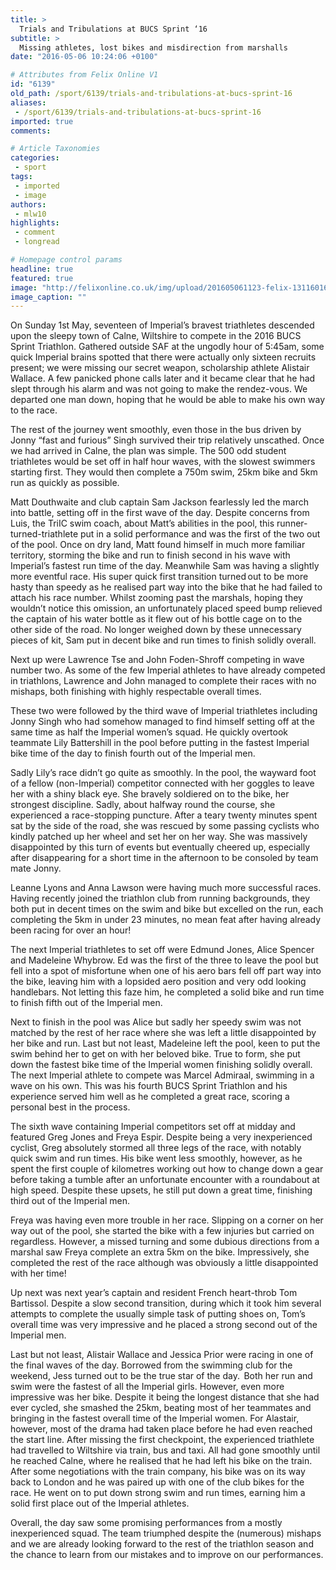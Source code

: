 ```yaml
---
title: >
  Trials and Tribulations at BUCS Sprint ‘16
subtitle: >
  Missing athletes, lost bikes and misdirection from marshalls
date: "2016-05-06 10:24:06 +0100"

# Attributes from Felix Online V1
id: "6139"
old_path: /sport/6139/trials-and-tribulations-at-bucs-sprint-16
aliases:
 - /sport/6139/trials-and-tribulations-at-bucs-sprint-16
imported: true
comments:

# Article Taxonomies
categories:
 - sport
tags:
 - imported
 - image
authors:
 - mlw10
highlights:
 - comment
 - longread

# Homepage control params
headline: true
featured: true
image: "http://felixonline.co.uk/img/upload/201605061123-felix-13116016_10100539315795845_4258963349234723363_o-1024x576.jpg"
image_caption: ""
---
```


On Sunday 1st May, seventeen of Imperial’s bravest triathletes descended upon the sleepy town of Calne, Wiltshire to compete in the 2016 BUCS Sprint Triathlon. Gathered outside SAF at the ungodly hour of 5:45am, some quick Imperial brains spotted that there were actually only sixteen recruits present; we were missing our secret weapon, scholarship athlete Alistair Wallace. A few panicked phone calls later and it became clear that he had slept through his alarm and was not going to make the rendez-vous. We departed one man down, hoping that he would be able to make his own way to the race.

The rest of the journey went smoothly, even those in the bus driven by Jonny “fast and furious” Singh survived their trip relatively unscathed. Once we had arrived in Calne, the plan was simple. The 500 odd student triathletes would be set off in half hour waves, with the slowest swimmers starting first. They would then complete a 750m swim, 25km bike and 5km run as quickly as possible.

Matt Douthwaite and club captain Sam Jackson fearlessly led the march into battle, setting off in the first wave of the day. Despite concerns from Luis, the TriIC swim coach, about Matt’s abilities in the pool, this runner-turned-triathlete put in a solid performance and was the first of the two out of the pool. Once on dry land, Matt found himself in much more familiar territory, storming the bike and run to finish second in his wave with Imperial’s fastest run time of the day. Meanwhile Sam was having a slightly more eventful race. His super quick first transition turned out to be more hasty than speedy as he realised part way into the bike that he had failed to attach his race number. Whilst zooming past the marshals, hoping they wouldn’t notice this omission, an unfortunately placed speed bump relieved the captain of his water bottle as it flew out of his bottle cage on to the other side of the road. No longer weighed down by these unnecessary pieces of kit, Sam put in decent bike and run times to finish solidly overall.

Next up were Lawrence Tse and John Foden-Shroff competing in wave number two. As some of the few Imperial athletes to have already competed in triathlons, Lawrence and John managed to complete their races with no mishaps, both finishing with highly respectable overall times.

These two were followed by the third wave of Imperial triathletes including Jonny Singh who had somehow managed to find himself setting off at the same time as half the Imperial women’s squad. He quickly overtook teammate Lily Battershill in the pool before putting in the fastest Imperial bike time of the day to finish fourth out of the Imperial men.

Sadly Lily’s race didn’t go quite as smoothly. In the pool, the wayward foot of a fellow (non-Imperial) competitor connected with her goggles to leave her with a shiny black eye. She bravely soldiered on to the bike, her strongest discipline. Sadly, about halfway round the course, she experienced a race-stopping puncture. After a teary twenty minutes spent sat by the side of the road, she was rescued by some passing cyclists who kindly patched up her wheel and set her on her way. She was massively disappointed by this turn of events but eventually cheered up, especially after disappearing for a short time in the afternoon to be consoled by team mate Jonny.

Leanne Lyons and Anna Lawson were having much more successful races. Having recently joined the triathlon club from running backgrounds, they both put in decent times on the swim and bike but excelled on the run, each completing the 5km in under 23 minutes, no mean feat after having already been racing for over an hour!

The next Imperial triathletes to set off were Edmund Jones, Alice Spencer and Madeleine Whybrow. Ed was the first of the three to leave the pool but fell into a spot of misfortune when one of his aero bars fell off part way into the bike, leaving him with a lopsided aero position and very odd looking handlebars. Not letting this faze him, he completed a solid bike and run time to finish fifth out of the Imperial men.

Next to finish in the pool was Alice but sadly her speedy swim was not matched by the rest of her race where she was left a little disappointed by her bike and run. Last but not least, Madeleine left the pool, keen to put the swim behind her to get on with her beloved bike. True to form, she put down the fastest bike time of the Imperial women finishing solidly overall. The next Imperial athlete to compete was Marcel Admiraal, swimming in a wave on his own. This was his fourth BUCS Sprint Triathlon and his experience served him well as he completed a great race, scoring a personal best in the process.

The sixth wave containing Imperial competitors set off at midday and featured Greg Jones and Freya Espir. Despite being a very inexperienced cyclist, Greg absolutely stormed all three legs of the race, with notably quick swim and run times. His bike went less smoothly, however, as he spent the first couple of kilometres working out how to change down a gear before taking a tumble after an unfortunate encounter with a roundabout at high speed. Despite these upsets, he still put down a great time, finishing third out of the Imperial men.

Freya was having even more trouble in her race. Slipping on a corner on her way out of the pool, she started the bike with a few injuries but carried on regardless. However, a missed turning and some dubious directions from a marshal saw Freya complete an extra 5km on the bike. Impressively, she completed the rest of the race although was obviously a little disappointed with her time!

Up next was next year’s captain and resident French heart-throb Tom Bartissol. Despite a slow second transition, during which it took him several attempts to complete the usually simple task of putting shoes on, Tom’s overall time was very impressive and he placed a strong second out of the Imperial men.

Last but not least, Alistair Wallace and Jessica Prior were racing in one of the final waves of the day. Borrowed from the swimming club for the weekend, Jess turned out to be the true star of the day.  Both her run and swim were the fastest of all the Imperial girls. However, even more impressive was her bike. Despite it being the longest distance that she had ever cycled, she smashed the 25km, beating most of her teammates and bringing in the fastest overall time of the Imperial women.  For Alastair, however, most of the drama had taken place before he had even reached the start line. After missing the first checkpoint, the experienced triathlete had travelled to Wiltshire via train, bus and taxi. All had gone smoothly until he reached Calne, where he realised that he had left his bike on the train. After some negotiations with the train company, his bike was on its way back to London and he was paired up with one of the club bikes for the race. He went on to put down strong swim and run times, earning him a solid first place out of the Imperial athletes.

Overall, the day saw some promising performances from a mostly inexperienced squad. The team triumphed despite the (numerous) mishaps and we are already looking forward to the rest of the triathlon season and the chance to learn from our mistakes and to improve on our performances.
